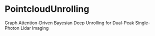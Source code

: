 # PointcloudUnrolling
Graph Attention-Driven Bayesian Deep Unrolling for Dual-Peak Single-Photon Lidar Imaging
